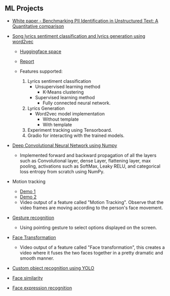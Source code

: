 ## ML Projects

- [White paper - Benchmarking PII Identification in Unstructured Text: A Quantitative comparison](https://drive.google.com/file/d/1YukD7G0OXQig8o__FgSMQwf45iN4lGXW/view)
- [Song lyrics sentiment classification and lyrics generation using word2vec](https://github.com/Gojo1729/AS2024)

  - [Huggingface space](https://huggingface.co/spaces/Shiv1729/AS-2024-Demo)
  - [Report](https://github.com/Gojo1729/AS2024/blob/main/code/report.pdf)

  - Features supported:
    1. Lyrics sentiment classification
       - Unsupervised learning method
         - K-Means clustering
       - Supervised learning method
         - Fully connected neural network.
    2. Lyrics Generation
       - Word2vec model implementation
         - Without template
         - With template
    3. Experiment tracking using Tensorboard.
    4. Gradio for interacting with the trained models.

- [Deep Convolutional Neural Network using Numpy](https://github.com/Gojo1729/Deep-Convolutional-Neural-Network)
  - Implemented forward and backward propagation of all the layers such as Convolutional layer, dense Layer, flattening layer, max pooling, activations such as SoftMax, Leaky RELU, and categorical loss entropy from scratch using NumPy.
- Motion tracking
  - [Demo 1](https://drive.google.com/file/d/1KIJhfiWAex1d2JhOqMZQtelZQCQfGft0/view?usp=sharing)
  - [Demo 2](https://drive.google.com/file/d/1Occuvos5YBVtsi8J2Q24EeikYXnv5gIH/view?usp=drive_link)
  - Video output of a feature called "Motion Tracking". Observe that the video frames are moving
    according to the person's face movement.
- [Gesture recognition](https://drive.google.com/file/d/17S2SuLOBUdHpzcx-VWXMSkgZNiYcb06g/view?usp=drive_link)
  - Using pointing gesture to select options displayed on the screen.
- [Face Transformation](https://drive.google.com/file/d/16hVAr3r15elj71or3JEODNb654CV3K3a/view?usp=sharing)
  - Video output of a feature called "Face transformation", this creates a video where it fuses the two faces together in a pretty
    dramatic and smooth manner.
- [Custom object recognition using YOLO](https://github.com/Gojo1729/custom-yolo-network)
- [Face similarity](https://drive.google.com/file/d/1eKtBCJ1FugyE-K0eM7AThksaxK7sWyxX/view?usp=sharing)
- [Face expression recognition](https://github.com/Gojo1729/facial_expression_recognizer)
